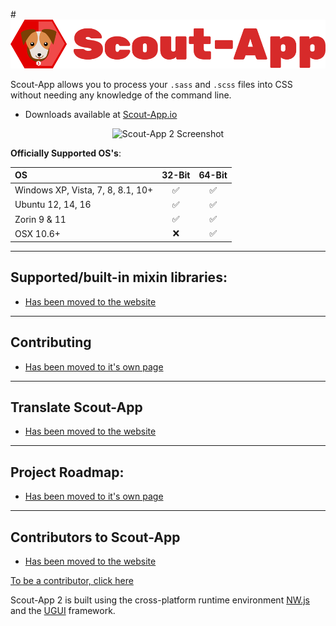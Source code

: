 #![Scout-App 2 Logo](scout-files/_img/wordmark.png "Scout-App 2 Logo")

Scout-App allows you to process your `.sass` and `.scss` files into CSS without needing any knowledge of the command line.

* Downloads available at [Scout-App.io](http://scout-app.io)

<p align="center"><img src="http://thejaredwilcurt.github.io/scout-app/_img/screenshots/win/02.png" alt="Scout-App 2 Screenshot"></p>

**Officially Supported OS's**:

OS                                | 32-Bit             | 64-Bit
:--                               | :--:               | :--:
Windows XP, Vista, 7, 8, 8.1, 10+ | :white_check_mark: | :white_check_mark:
Ubuntu 12, 14, 16                 | :white_check_mark: | :white_check_mark:
Zorin 9 & 11                      | :white_check_mark: | :white_check_mark:
OSX 10.6+                         | :x:                | :white_check_mark:

* * *

## Supported/built-in mixin libraries:

* [Has been moved to the website](http://TheJaredWilcurt.github.io/scout-app/index.html#mixins)

* * *

## Contributing

* [Has been moved to it's own page](documentation/contributing.md)

* * *

## Translate Scout-App

* [Has been moved to the website](http://TheJaredWilcurt.github.io/scout-app/index.html#cultures)

* * *

## Project Roadmap:

* [Has been moved to it's own page](documentation/project-management.md)

* * *

## Contributors to Scout-App

* [Has been moved to the website](http://TheJaredWilcurt.github.io/scout-app/index.html#contributors)

[To be a contributor, click here](documentation/contributing.md)

Scout-App 2 is built using the cross-platform runtime environment [NW.js](http://nwjs.io) and the [UGUI](http://ugui.io) framework.
